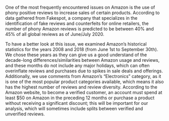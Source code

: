 One of the most frequently encountered issues on Amazon is the use of phony positive reviews to increase sales of certain products. According to data gathered from Fakespot, a company that specializes in the identification of fake reviews and counterfeits for online retailers, the number of phony Amazon reviews is predicted to be between 40% and 45% of all global reviews as of June/July 2020.

To have a better look at this issue, we examined Amazon’s historical statistics for the years 2008 and 2018 (from June 1st to September 30th). We chose these years as they can give us a good understand of the decade-long differences/similarities between Amazon usage and reviews, and these months do not include any major holidays, which can often overinflate reviews and purchases due to spikes in sale deals and offerings. Additionally, we use comments from Amazon’s “Electronics” category, as it is one of the most popular product categories available, which means it also has the highest number of reviews and review diversity. According to the Amazon website, to become a verified customer, an account must spend at least $50 on Amazon in the preceding 12 months or purchase a product without receiving a significant discount; this will be important for our analysis, which will sometimes include splits between verified and unverified reviews.
